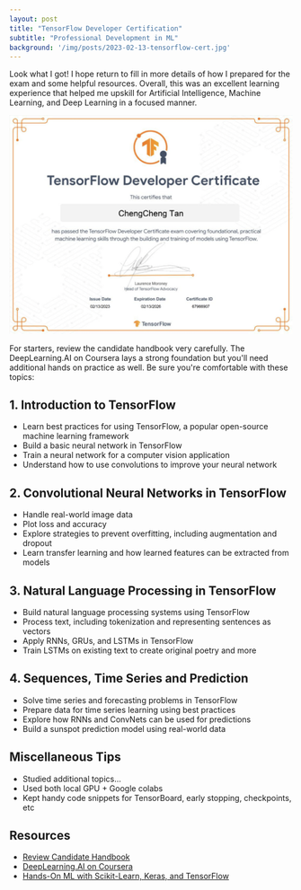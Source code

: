 ```yaml
---
layout: post
title: "TensorFlow Developer Certification"
subtitle: "Professional Development in ML"
background: '/img/posts/2023-02-13-tensorflow-cert.jpg'
---
```


Look what I got! I hope return to fill in more details of how I prepared for the exam and some helpful resources. Overall, this was an excellent learning experience that helped me upskill for Artificial Intelligence, Machine Learning, and Deep Learning in a focused manner.

[![TensorFlow Developer Certificate](/img/posts/2023-02-13-tensorflow-cert.png)](https://www.credential.net/dd29cf54-be96-4380-8b4c-bc4c5971c781#gs.z3o0gx)

For starters, review the candidate handbook very carefully. The DeepLearning.AI on Coursera lays a strong foundation but you'll need additional hands on practice as well. Be sure you're comfortable with these topics:

## 1. Introduction to TensorFlow

- Learn best practices for using TensorFlow, a popular open-source machine learning framework
- Build a basic neural network in TensorFlow
- Train a neural network for a computer vision application
- Understand how to use convolutions to improve your neural network

## 2. Convolutional Neural Networks in TensorFlow

- Handle real-world image data
- Plot loss and accuracy
- Explore strategies to prevent overfitting, including augmentation and dropout
- Learn transfer learning and how learned features can be extracted from models

## 3. Natural Language Processing in TensorFlow

- Build natural language processing systems using TensorFlow
- Process text, including tokenization and representing sentences as vectors
- Apply RNNs, GRUs, and LSTMs in TensorFlow
- Train LSTMs on existing text to create original poetry and more

## 4. Sequences, Time Series and Prediction

- Solve time series and forecasting problems in TensorFlow
- Prepare data for time series learning using best practices
- Explore how RNNs and ConvNets can be used for predictions
- Build a sunspot prediction model using real-world data

## Miscellaneous Tips

- Studied additional topics...
- Used both local GPU + Google colabs
- Kept handy code snippets for TensorBoard, early stopping, checkpoints, etc

## Resources

- [Review Candidate Handbook](https://www.tensorflow.org/certificate)
- [DeepLearning.AI on Coursera](https://www.coursera.org/professional-certificates/tensorflow-in-practice)
- [Hands-On ML with Scikit-Learn, Keras, and TensorFlow](https://github.com/ageron/handson-ml3)
